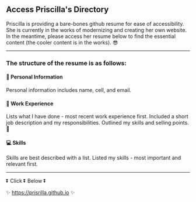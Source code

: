 ## Access Priscilla's Directory

Priscilla is providing a bare-bones github resume for ease of accessibility. She is currently in the works of modernizing and creating her own website.
In the meantime, please access her resume below to find the essential content (the cooler content is in the works). :sunglasses: 

---

### The structure of the resume is as follows:

#### :information_desk_person: Personal Information
Personal information includes name, cell, and email.

#### :briefcase: Work Experience
Lists what I have done - most recent work experience first. Included a short job description and my responsibilities. Outlined my skills and selling points. :100:

#### :computer: Skills
Skills are best described with a list. Listed my skills - most important and relevant first.

---

:arrow_double_down:  Click  :arrow_double_down:  Below  :arrow_double_down:


:sparkles: https://prisrilla.github.io :sparkles:




